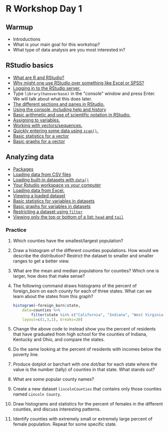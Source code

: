 # R Workshop Day 1

## Warmup

- Introductions
- What is your main goal for this workshop?
- What type of data analysis are you most interested in?

## RStudio basics

- [What are R and RStudio?](../morsels/whatAreRAndRStudio.md)
- [Why might one use RStudio over something like Excel or SPSS?](../morsels/whyRStudio.md)
- [Logging in to the RStudio server.](../morsels/loggingToRStudio.md)
- Type `library(hanoverbase)` in the "console" window and press Enter. We will talk about what this does later.
- [The different sections and panes in RStudio.](../morsels/RStudioSections.md)
- [Using the console, including help and history](../morsels/WorkingWithConsole.md)
- [Basic arithmetic and use of scientific notation in RStudio.](../morsels/arithmetic.md)
- [Assigning to variables.](../morsels/variableAssignment.md)
- [Working with vectors/sequences.](../morsels/vectors.md)
- [Quickly entering some data using `scan()`.](../morsels/usingScan.md)
- [Basic statistics for a vector](../morsels/basicStatisticsVector.md)
- [Basic graphs for a vector](../morsels/basicGraphsVector.md)

## Analyzing data

- [Packages](../morsels/packagesAsToolboxes.md)
- [Loading data from CSV files](../morsels/loadingDataCSV.md)
- [Loading built-in datasets with `data()`](../morsels/builtInDataSets.md)
- [Your Rstudio workspace vs your computer](../morsels/workspaceVsComputer.md)
- [Loading data from Excel.](../morsels/loadingDataExcel.md)
- [Viewing a loaded dataset](../morsels/viewCommand.md)
- [Basic statistics for variables in datasets](../morsels/basicStatisticsDataset.md)
- [Basic graphs for variables in datasets](../morsels/basicGraphsDataset.md)
- [Restricting a dataset using `filter`](../morsels/filteringDatasets.md)
- [Viewing only the top or bottom of a list: `head` and `tail`](../morsels/headAndTail.md)

### Practice

1. Which counties have the smallest/largest population?
2. Draw a histogram of the different counties populations. How would we describe the distribution? Restrict the dataset to smaller and smaller ranges to get a better view.
3. What are the mean and median populations for counties? Which one is larger, how does that make sense?
4. The following command draws histograms of the percent of foreign_born on each county for each of three states. What can we learn about the states from this graph?

    ```r
    histogram(~foreign_born|state,
        data=counties %>%
            filter(state %in% c("California", "Indiana", "West Virginia")),
        layout=c(1,3,1), breaks=20)
    ```
5. Change the above code to instead show you the percent of residents that have graduated from high school for the counties of Indiana, Kentucky and Ohio, and compare the states.
6. Do the same looking at the percent of residents with incomes below the poverty line.
7. Produce dotplot or barchart with one dot/bar for each state where the value is the number (tally) of counties in that state. What stands out?
8. What are some popular county names?
9. Create a new dataset `lincolnCounties` that contains only those counties named `Lincoln County`.
10. Draw histograms and statistics for the percent of females in the different counties, and discuss interesting patterns.
11. Identify counties with extremely small or extremely large percent of female population. Repeat for some specific state.
